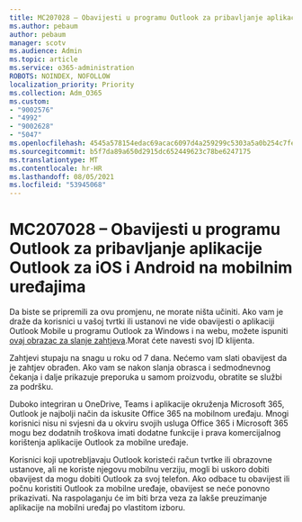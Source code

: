 ```yaml
---
title: MC207028 – Obavijesti u programu Outlook za pribavljanje aplikacije Outlook za iOS i Android na mobilnim uređajima
ms.author: pebaum
author: pebaum
manager: scotv
ms.audience: Admin
ms.topic: article
ms.service: o365-administration
ROBOTS: NOINDEX, NOFOLLOW
localization_priority: Priority
ms.collection: Adm_O365
ms.custom:
- "9002576"
- "4992"
- "9002628"
- "5047"
ms.openlocfilehash: 4545a578154edac69acac6097d4a259299c5303a5a0b254c7fe0c57869b7bcab
ms.sourcegitcommit: b5f7da89a650d2915dc652449623c78be6247175
ms.translationtype: MT
ms.contentlocale: hr-HR
ms.lasthandoff: 08/05/2021
ms.locfileid: "53945068"
---
```

# <a name="mc207028---notifications-in-outlook-to-obtain-outlook-for-ios-and-android-on-mobile-devices"></a>MC207028 – Obavijesti u programu Outlook za pribavljanje aplikacije Outlook za iOS i Android na mobilnim uređajima

Da biste se pripremili za ovu promjenu, ne morate ništa učiniti. Ako vam je draže da korisnici u vašoj tvrtki ili ustanovi ne vide obavijesti o aplikaciji Outlook Mobile u programu Outlook za Windows i na webu, možete ispuniti [ovaj obrazac za slanje zahtjeva](https://aka.ms/MC207028).Morat ćete navesti svoj ID klijenta. 

Zahtjevi stupaju na snagu u roku od 7 dana. Nećemo vam slati obavijest da je zahtjev obrađen. Ako vam se nakon slanja obrasca i sedmodnevnog čekanja i dalje prikazuje preporuka u samom proizvodu, obratite se službi za podršku.

Duboko integriran u OneDrive, Teams i aplikacije okruženja Microsoft 365, Outlook je najbolji način da iskusite Office 365 na mobilnom uređaju. Mnogi korisnici nisu ni svjesni da u okviru svojih usluga Office 365 i Microsoft 365 mogu bez dodatnih troškova imati dodatne funkcije i prava komercijalnog korištenja aplikacije Outlook za mobilne uređaje.

Korisnici koji upotrebljavaju Outlook koristeći račun tvrtke ili obrazovne ustanove, ali ne koriste njegovu mobilnu verziju, mogli bi uskoro dobiti obavijest da mogu dobiti Outlook za svoj telefon. Ako odbace tu obavijest ili počnu koristiti Outlook za mobilne uređaje, obavijest se neće ponovno prikazivati. Na raspolaganju će im biti brza veza za lakše preuzimanje aplikacije na mobilni uređaj po vlastitom izboru.
